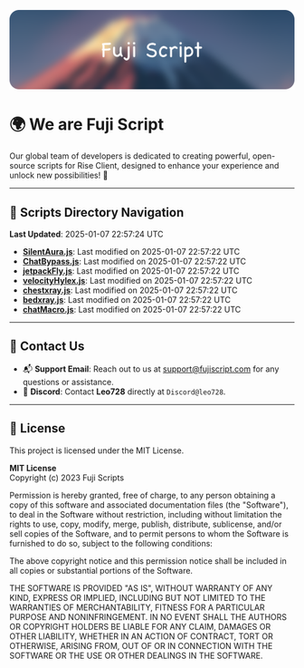 ![Banner](.github/b.webp)

# 🌍 **We are Fuji Script**

Our global team of developers is dedicated to creating powerful, open-source scripts for Rise Client, designed to enhance your experience and unlock new possibilities! 🌟

---
<!-- SCRIPTS_NAVIGATION_START -->
## 📂 **Scripts Directory Navigation**

**Last Updated**: 2025-01-07 22:57:24 UTC

- **[SilentAura.js](scripts/SilentAura.js)**: Last modified on 2025-01-07 22:57:22 UTC
- **[ChatBypass.js](scripts/ChatBypass.js)**: Last modified on 2025-01-07 22:57:22 UTC
- **[jetpackFly.js](scripts/jetpackFly.js)**: Last modified on 2025-01-07 22:57:22 UTC
- **[velocityHylex.js](scripts/velocityHylex.js)**: Last modified on 2025-01-07 22:57:22 UTC
- **[chestxray.js](scripts/chestxray.js)**: Last modified on 2025-01-07 22:57:22 UTC
- **[bedxray.js](scripts/bedxray.js)**: Last modified on 2025-01-07 22:57:22 UTC
- **[chatMacro.js](scripts/chatMacro.js)**: Last modified on 2025-01-07 22:57:22 UTC

<!-- SCRIPTS_NAVIGATION_END -->

---

## 💬 **Contact Us**  
- 📬 **Support Email**: Reach out to us at [support@fujiscript.com](mailto:support@fujiscript.com) for any questions or assistance.  
- 💬 **Discord**: Contact **Leo728** directly at `Discord@leo728`.

---

## 📜 **License**

This project is licensed under the MIT License.  

**MIT License**  
Copyright (c) 2023 Fuji Scripts  

Permission is hereby granted, free of charge, to any person obtaining a copy of this software and associated documentation files (the "Software"), to deal in the Software without restriction, including without limitation the rights to use, copy, modify, merge, publish, distribute, sublicense, and/or sell copies of the Software, and to permit persons to whom the Software is furnished to do so, subject to the following conditions:  

The above copyright notice and this permission notice shall be included in all copies or substantial portions of the Software.  

THE SOFTWARE IS PROVIDED "AS IS", WITHOUT WARRANTY OF ANY KIND, EXPRESS OR IMPLIED, INCLUDING BUT NOT LIMITED TO THE WARRANTIES OF MERCHANTABILITY, FITNESS FOR A PARTICULAR PURPOSE AND NONINFRINGEMENT. IN NO EVENT SHALL THE AUTHORS OR COPYRIGHT HOLDERS BE LIABLE FOR ANY CLAIM, DAMAGES OR OTHER LIABILITY, WHETHER IN AN ACTION OF CONTRACT, TORT OR OTHERWISE, ARISING FROM, OUT OF OR IN CONNECTION WITH THE SOFTWARE OR THE USE OR OTHER DEALINGS IN THE SOFTWARE.  
